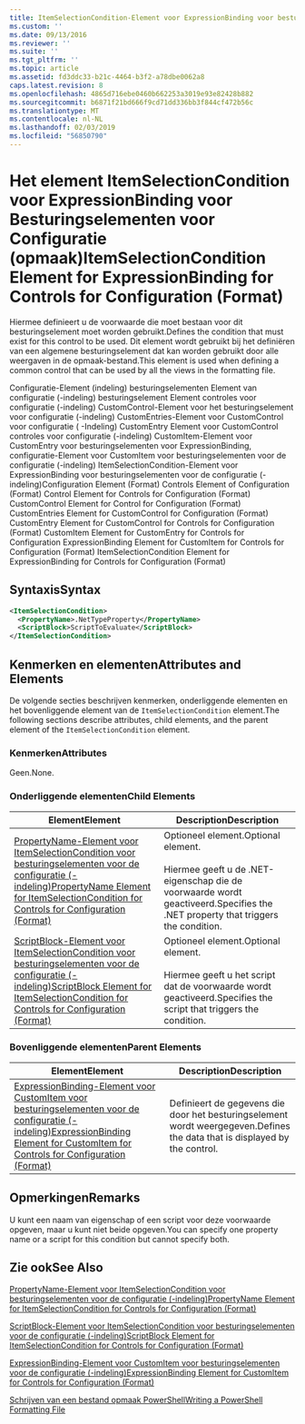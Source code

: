 ```yaml
---
title: ItemSelectionCondition-Element voor ExpressionBinding voor besturingselementen voor de configuratie (-indeling) | Microsoft Docs
ms.custom: ''
ms.date: 09/13/2016
ms.reviewer: ''
ms.suite: ''
ms.tgt_pltfrm: ''
ms.topic: article
ms.assetid: fd3ddc33-b21c-4464-b3f2-a78dbe0062a8
caps.latest.revision: 8
ms.openlocfilehash: 4865d716ebe0460b662253a3019e93e82428b882
ms.sourcegitcommit: b6871f21bd666f9cd71dd336bb3f844cf472b56c
ms.translationtype: MT
ms.contentlocale: nl-NL
ms.lasthandoff: 02/03/2019
ms.locfileid: "56850790"
---
```

# <a name="itemselectioncondition-element-for-expressionbinding-for-controls-for-configuration-format"></a><span data-ttu-id="a50da-102">Het element ItemSelectionCondition voor ExpressionBinding voor Besturingselementen voor Configuratie (opmaak)</span><span class="sxs-lookup"><span data-stu-id="a50da-102">ItemSelectionCondition Element for ExpressionBinding for Controls for Configuration (Format)</span></span>

<span data-ttu-id="a50da-103">Hiermee definieert u de voorwaarde die moet bestaan voor dit besturingselement moet worden gebruikt.</span><span class="sxs-lookup"><span data-stu-id="a50da-103">Defines the condition that must exist for this control to be used.</span></span> <span data-ttu-id="a50da-104">Dit element wordt gebruikt bij het definiëren van een algemene besturingselement dat kan worden gebruikt door alle weergaven in de opmaak-bestand.</span><span class="sxs-lookup"><span data-stu-id="a50da-104">This element is used when defining a common control that can be used by all the views in the formatting file.</span></span>

<span data-ttu-id="a50da-105">Configuratie-Element (indeling) besturingselementen Element van configuratie (-indeling) besturingselement Element controles voor configuratie (-indeling) CustomControl-Element voor het besturingselement voor configuratie (-indeling) CustomEntries-Element voor CustomControl voor configuratie ( -Indeling) CustomEntry Element voor CustomControl controles voor configuratie (-indeling) CustomItem-Element voor CustomEntry voor besturingselementen voor ExpressionBinding, configuratie-Element voor CustomItem voor besturingselementen voor de configuratie (-indeling) ItemSelectionCondition-Element voor ExpressionBinding voor besturingselementen voor de configuratie (-indeling)</span><span class="sxs-lookup"><span data-stu-id="a50da-105">Configuration Element (Format) Controls Element of Configuration (Format) Control Element for Controls for Configuration (Format) CustomControl Element for Control for Configuration (Format) CustomEntries Element for CustomControl for Configuration (Format) CustomEntry Element for CustomControl for Controls for Configuration (Format) CustomItem Element for CustomEntry for Controls for Configuration ExpressionBinding Element for CustomItem for Controls for Configuration (Format) ItemSelectionCondition Element for ExpressionBinding for Controls for Configuration (Format)</span></span>

## <a name="syntax"></a><span data-ttu-id="a50da-106">Syntaxis</span><span class="sxs-lookup"><span data-stu-id="a50da-106">Syntax</span></span>

```xml
<ItemSelectionCondition>
  <PropertyName>.NetTypeProperty</PropertyName>
  <ScriptBlock>ScriptToEvaluate</ScriptBlock>
</ItemSelectionCondition>
```

## <a name="attributes-and-elements"></a><span data-ttu-id="a50da-107">Kenmerken en elementen</span><span class="sxs-lookup"><span data-stu-id="a50da-107">Attributes and Elements</span></span>

<span data-ttu-id="a50da-108">De volgende secties beschrijven kenmerken, onderliggende elementen en het bovenliggende element van de `ItemSelectionCondition` element.</span><span class="sxs-lookup"><span data-stu-id="a50da-108">The following sections describe attributes, child elements, and the parent element of the `ItemSelectionCondition` element.</span></span>

### <a name="attributes"></a><span data-ttu-id="a50da-109">Kenmerken</span><span class="sxs-lookup"><span data-stu-id="a50da-109">Attributes</span></span>

<span data-ttu-id="a50da-110">Geen.</span><span class="sxs-lookup"><span data-stu-id="a50da-110">None.</span></span>

### <a name="child-elements"></a><span data-ttu-id="a50da-111">Onderliggende elementen</span><span class="sxs-lookup"><span data-stu-id="a50da-111">Child Elements</span></span>

|<span data-ttu-id="a50da-112">Element</span><span class="sxs-lookup"><span data-stu-id="a50da-112">Element</span></span>|<span data-ttu-id="a50da-113">Description</span><span class="sxs-lookup"><span data-stu-id="a50da-113">Description</span></span>|
|-------------|-----------------|
|[<span data-ttu-id="a50da-114">PropertyName-Element voor ItemSelectionCondition voor besturingselementen voor de configuratie (-indeling)</span><span class="sxs-lookup"><span data-stu-id="a50da-114">PropertyName Element for ItemSelectionCondition for Controls for Configuration (Format)</span></span>](./propertyname-element-for-itemseclectioncondition-for-controls-for-configuration-format.md)|<span data-ttu-id="a50da-115">Optioneel element.</span><span class="sxs-lookup"><span data-stu-id="a50da-115">Optional element.</span></span><br /><br /> <span data-ttu-id="a50da-116">Hiermee geeft u de .NET-eigenschap die de voorwaarde wordt geactiveerd.</span><span class="sxs-lookup"><span data-stu-id="a50da-116">Specifies the .NET property that triggers the condition.</span></span>|
|[<span data-ttu-id="a50da-117">ScriptBlock-Element voor ItemSelectionCondition voor besturingselementen voor de configuratie (-indeling)</span><span class="sxs-lookup"><span data-stu-id="a50da-117">ScriptBlock Element for ItemSelectionCondition for Controls for Configuration (Format)</span></span>](./scriptblock-element-for-itemseclectioncondition-for-controls-for-configuration-format.md)|<span data-ttu-id="a50da-118">Optioneel element.</span><span class="sxs-lookup"><span data-stu-id="a50da-118">Optional element.</span></span><br /><br /> <span data-ttu-id="a50da-119">Hiermee geeft u het script dat de voorwaarde wordt geactiveerd.</span><span class="sxs-lookup"><span data-stu-id="a50da-119">Specifies the script that triggers the condition.</span></span>|

### <a name="parent-elements"></a><span data-ttu-id="a50da-120">Bovenliggende elementen</span><span class="sxs-lookup"><span data-stu-id="a50da-120">Parent Elements</span></span>

|<span data-ttu-id="a50da-121">Element</span><span class="sxs-lookup"><span data-stu-id="a50da-121">Element</span></span>|<span data-ttu-id="a50da-122">Description</span><span class="sxs-lookup"><span data-stu-id="a50da-122">Description</span></span>|
|-------------|-----------------|
|[<span data-ttu-id="a50da-123">ExpressionBinding-Element voor CustomItem voor besturingselementen voor de configuratie (-indeling)</span><span class="sxs-lookup"><span data-stu-id="a50da-123">ExpressionBinding Element for CustomItem for Controls for Configuration (Format)</span></span>](./expressionbinding-element-for-customitem-for-controls-for-configuration-format.md)|<span data-ttu-id="a50da-124">Definieert de gegevens die door het besturingselement wordt weergegeven.</span><span class="sxs-lookup"><span data-stu-id="a50da-124">Defines the data that is displayed by the control.</span></span>|

## <a name="remarks"></a><span data-ttu-id="a50da-125">Opmerkingen</span><span class="sxs-lookup"><span data-stu-id="a50da-125">Remarks</span></span>

<span data-ttu-id="a50da-126">U kunt een naam van eigenschap of een script voor deze voorwaarde opgeven, maar u kunt niet beide opgeven.</span><span class="sxs-lookup"><span data-stu-id="a50da-126">You can specify one property name or a script for this condition but cannot specify both.</span></span>

## <a name="see-also"></a><span data-ttu-id="a50da-127">Zie ook</span><span class="sxs-lookup"><span data-stu-id="a50da-127">See Also</span></span>

[<span data-ttu-id="a50da-128">PropertyName-Element voor ItemSelectionCondition voor besturingselementen voor de configuratie (-indeling)</span><span class="sxs-lookup"><span data-stu-id="a50da-128">PropertyName Element for ItemSelectionCondition for Controls for Configuration (Format)</span></span>](./propertyname-element-for-itemseclectioncondition-for-controls-for-configuration-format.md)

[<span data-ttu-id="a50da-129">ScriptBlock-Element voor ItemSelectionCondition voor besturingselementen voor de configuratie (-indeling)</span><span class="sxs-lookup"><span data-stu-id="a50da-129">ScriptBlock Element for ItemSelectionCondition for Controls for Configuration (Format)</span></span>](./scriptblock-element-for-itemseclectioncondition-for-controls-for-configuration-format.md)

[<span data-ttu-id="a50da-130">ExpressionBinding-Element voor CustomItem voor besturingselementen voor de configuratie (-indeling)</span><span class="sxs-lookup"><span data-stu-id="a50da-130">ExpressionBinding Element for CustomItem for Controls for Configuration (Format)</span></span>](./expressionbinding-element-for-customitem-for-controls-for-configuration-format.md)

[<span data-ttu-id="a50da-131">Schrijven van een bestand opmaak PowerShell</span><span class="sxs-lookup"><span data-stu-id="a50da-131">Writing a PowerShell Formatting File</span></span>](./writing-a-powershell-formatting-file.md)
